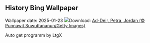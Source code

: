 ## History Bing Wallpaper
Wallpaper date: 2025-01-23
![](https://www.bing.com/th?id=OHR.PetraMonastery_EN-US1834130511_UHD.jpg&w=1000)Download: [Ad-Deir, Petra, Jordan (© Punnawit Suwuttananun/Getty Images)](https://www.bing.com/th?id=OHR.PetraMonastery_EN-US1834130511_UHD.jpg)

Auto get programm by LtgX
